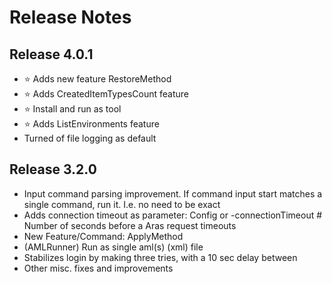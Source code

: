 # Release Notes

## Release 4.0.1

- ⭐ Adds new feature RestoreMethod
- ⭐ Adds CreatedItemTypesCount feature
- ⭐ Install and run as tool
- ⭐ Adds ListEnvironments feature
- Turned of file logging as default

## Release 3.2.0

- Input command parsing improvement.
    If command input start matches a single command, run it. I.e. no need to be exact
- Adds connection timeout as parameter:
    Config or -connectionTimeout <int> # Number of seconds before a Aras request timeouts
- New Feature/Command: ApplyMethod
- (AMLRunner) Run as single aml(s) (xml) file
- Stabilizes login by making three tries, with a 10 sec delay between
- Other misc. fixes and improvements
